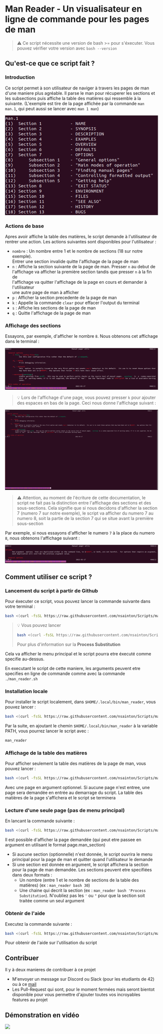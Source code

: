 # Man Reader - Un visualisateur en ligne de commande pour les pages de man

> :warning: Ce script nécessite une version de bash >= pour s'éxecuter.
> Vous pouvez vérifier votre version avec `bash --version`

## Qu'est-ce que ce script fait ?

### Introduction

Ce script permet à son utilisateur de naviger à travers les pages de man
d'une maniere plus agréable. Il parse le man pour récuperer les sections
et les subsections puis affiche la table des matières qui ressemble à la
suivante.
(L'exemple est tire de la page affichée par la commande `man man.1`, qui peut
aussi se lancer avec `man 1 man`)

![table des matières de man 1 man](/assets/man1_toc.png "man 1 man")

### Actions de base

Apres avoir affiche la table des matières, le script demande à l'utilisateur de
rentrer une action.
Les actions suivantes sont disponibles pour l'utilisateur :
- `nombre` : Un nombre entre 1 et le nombre de sections (18 sur notre exemple). \
Entrer une section invalide quitte l'affichage de la page de man
- `n` : Affiche la section suivante de la page de man. Presser `n` au debut de \
l'affichage va afficher la première section tandis que presser `n` à la fin de \
l'affichage va quitter l'affichage de la page en cours et demander à l'utilisateur \
une autre page de man à afficher
- `p` : Afficher la section precedente de la page de man
- `k` : Appelle la commande `clear` pour effacer l'output du terminal
- `s` : Affiche les sections de la page de man
- `q` : Quitte l'affichage de la page de man

### Affichage des sections

Essayons, par exemple, d'afficher le nombre `8`. Nous obtenons cet affichage dans le terminal :

![man.1 section 7.1](/assets/man1-8.png "section 7.1 of man in section 1")

> :bulb: Lors de l'affichage d'une page, vous pouvez presser `k` pour ajouter des espaces en
> bas de la page. Ceci nous donne l'affichage suivant : 

![man.1 section 7.1 padded](/assets/man1-8_padded.png "section 7.1 of man in section 1 with padding")

> :warning: Attention, au moment de l'écriture de cette documentation, le script ne fait pas
> la distinction entre l'affichage des sections et des sous-sections. Cela signifie que si nous
> decidons d'afficher la section 7 (numero 7 sur notre exemple), le script va afficher du numero
> 7 au numero 8, soit la partie de la section 7 qui se situe avant la première sous-section

Par exemple, si nous essayons d'afficher le numero `7` à la place du numero `8`, nous obtenons
l'affichage suivant :

![man.1 section 7](/assets/man1-7.png "section 7 of man in section 1")

## Comment utiliser ce script ?

### Lancement du script à partir de Github

Pour éxecuter ce script, vous pouvez lancer la commande suivante dans votre terminal :

```bash
bash <(curl -fsSL https://raw.githubusercontent.com/nsainton/Scripts/main/man_reader.sh)
```

<blockquote>

:bulb: Vous pouvez lancer
```bash
bash <(curl -fsSL https://raw.githubusercontent.com/nsainton/Scripts/main/man_reader.sh) bash 30
```
Pour plus d'information sur la **Process Substitution**

</blockquote>

Cela va afficher le menu principal et le script pourra etre éxecuté comme specifie au-dessus.

En executant le script de cette maniere, les arguments peuvent etre specifies en ligne de commande
comme avec la commande `./man_reader.sh`

### Installation locale

Pour installer le script localement, dans `$HOME/.local/bin/man_reader`, vous pouvez lancer :
```bash
bash <(curl -fsSL https://raw.githubusercontent.com/nsainton/Scripts/main/man_reader.sh) -i
```
Par la suite, en ajoutant le chemin `$HOME/.local/bin/man_reader` à la variable PATH, vous pourrez lancer le script avec :
```bash
man_reader
```

### Affichage de la table des matières

Pour afficher seulement la table des matières de la page de man, vous pouvez lancer :
```bash
bash <(curl -fsSL https://raw.githubusercontent.com/nsainton/Scripts/main/man_reader.sh) -l [page]
```
Avec une page en argument optionnel. Si aucune page n'est entree, une page sera demandée en entrée au demarrage du script.
La table des matières de la page s'affichera et le script se terminera

### Lecture d'une seule page (pas de menu principal)

En lancant la commande suivante :
```bash
bash <(curl -fsSL https://raw.githubusercontent.com/nsainton/Scripts/main/man_reader.sh) -page [section]
```
Il est  possible d'afficher la page demandée (qui peut etre passee en argument en utilisant le format page.man\_section)
- Si aucune section (optionnelle) n'est donnée, le script ouvrira le menu principal pour la page de man et quitter quand l'utilisateur le demande
- Si une section est donnée en argument, le script affichera la section pour la page de man demandée.
Les sections peuvent etre specifiées dans deux formats :
	- Un nombre (entre 1 et le nombre de sections de la table des matières) (ex : `man_reader bash 30`)
	- Une chaine qui decrit la section (ex : `man_reader bash 'Process Substitution`). N'oubliez pas les `'` ou `"` pour que la section soit traitée comme un seul argument

### Obtenir de l'aide

Executez la commande suivante :
```bash
bash <(curl -fsSL https://raw.githubusercontent.com/nsainton/Scripts/main/man_reader.sh) -h
```
Pour obtenir de l'aide sur l'utilisation du script

## Contribuer

Il y à deux manieres de contribuer à ce projet
- M'envoyer un message sur Discord ou Slack (pour les etudiants de 42) ou à ce [mail](mailto:nsainton@student.42.fr?subject=[man_reader])
- Les Pull-Request qui sont, pour le moment fermées mais seront bientot disponible pour vous permettre d'ajouter toutes vos incroyables features au projet

## Démonstration en vidéo

![](https://youtu.be/no9y0Kk-3hs)
